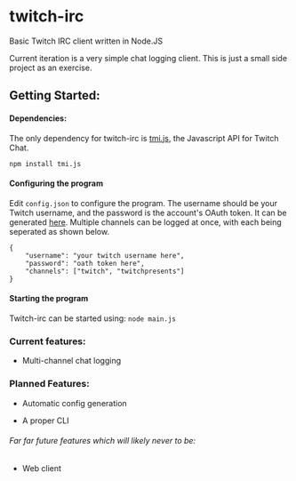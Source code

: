 # twitch-irc
Basic Twitch IRC client written in Node.JS

Current iteration is a very simple chat logging client. This is just a small side project as an exercise.

## Getting Started:
#### Dependencies:
The only dependency for twitch-irc is [tmi.js](https://github.com/tmijs/tmi.js), the Javascript API for Twitch Chat.

```npm install tmi.js```
#### Configuring the program
Edit ```config.json``` to configure the program. The username should be your Twitch username, and the password is the account's OAuth token. It can be generated [here](https://twitchapps.com/tmi/). Multiple channels can be logged at once, with each being seperated as shown below.

```
{
    "username": "your twitch username here",
    "password": "oath token here",
    "channels": ["twitch", "twitchpresents"]
}
```
#### Starting the program
Twitch-irc can be started using:
```node main.js```

### Current features:
- Multi-channel chat logging

### Planned Features:
- Automatic config generation

- A proper CLI

###### Far far future features which will likely never to be:
- Web client
